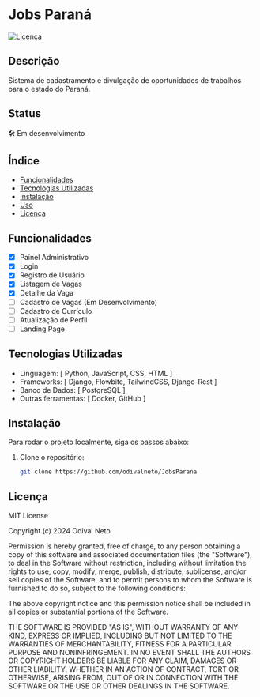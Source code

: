 # Jobs Paraná

![Licença](https://img.shields.io/badge/licença-MIT-blue.svg)

## Descrição

Sistema de cadastramento e divulgação de oportunidades de trabalhos para o estado do Paraná.

## Status

🛠 Em desenvolvimento

## Índice

- [Funcionalidades](#funcionalidades)
- [Tecnologias Utilizadas](#tecnologias-utilizadas)
- [Instalação](#instalação)
- [Uso](#uso)
- [Licença](#licença)

## Funcionalidades

- [x] Painel Administrativo
- [x] Login
- [x] Registro de Usuário
- [x] Listagem de Vagas
- [x] Detalhe da Vaga
- [ ] Cadastro de Vagas (Em Desenvolvimento)
- [ ] Cadastro de Currículo
- [ ] Atualização de Perfil
- [ ] Landing Page

## Tecnologias Utilizadas

- Linguagem: [ Python, JavaScript, CSS, HTML ]
- Frameworks: [ Django, Flowbite, TailwindCSS, Django-Rest ]
- Banco de Dados: [ PostgreSQL ]
- Outras ferramentas: [ Docker, GitHub ]

## Instalação

Para rodar o projeto localmente, siga os passos abaixo:

1. Clone o repositório:
   ```bash
   git clone https://github.com/odivalneto/JobsParana

## Licença

MIT License

Copyright (c) 2024 Odival Neto

Permission is hereby granted, free of charge, to any person obtaining a copy
of this software and associated documentation files (the "Software"), to deal
in the Software without restriction, including without limitation the rights
to use, copy, modify, merge, publish, distribute, sublicense, and/or sell
copies of the Software, and to permit persons to whom the Software is
furnished to do so, subject to the following conditions:

The above copyright notice and this permission notice shall be included in all
copies or substantial portions of the Software.

THE SOFTWARE IS PROVIDED "AS IS", WITHOUT WARRANTY OF ANY KIND, EXPRESS OR
IMPLIED, INCLUDING BUT NOT LIMITED TO THE WARRANTIES OF MERCHANTABILITY,
FITNESS FOR A PARTICULAR PURPOSE AND NONINFRINGEMENT. IN NO EVENT SHALL THE
AUTHORS OR COPYRIGHT HOLDERS BE LIABLE FOR ANY CLAIM, DAMAGES OR OTHER
LIABILITY, WHETHER IN AN ACTION OF CONTRACT, TORT OR OTHERWISE, ARISING FROM,
OUT OF OR IN CONNECTION WITH THE SOFTWARE OR THE USE OR OTHER DEALINGS IN THE
SOFTWARE.